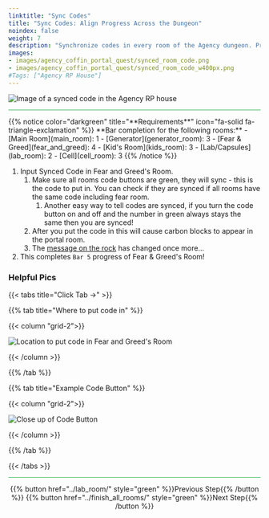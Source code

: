 ```yaml
---
linktitle: "Sync Codes"
title: "Sync Codes: Align Progress Across the Dungeon"
noindex: false
weight: 7
description: "Synchronize codes in every room of the Agency dungeon. Prepare to summon carbon blocks in the Portal Room."
images:
- images/agency_coffin_portal_quest/synced_room_code.png
- images/agency_coffin_portal_quest/synced_room_code_w400px.png
#Tags: ["Agency RP House"]
---
```


![Image of a synced code in the Agency RP house](/images/agency_coffin_portal_quest/synced_room_code_w400px.png)

<hr style="background-color: #28b44c" size=8>
{{% notice color="darkgreen" title="**Requirements**" icon="fa-solid fa-triangle-exclamation"  %}}
**Bar completion for the following rooms:**
- [Main Room](main_room): 1
- [Generator](generator_room): 3
- [Fear & Greed](fear_and_greed): 4
- [Kid's Room](kids_room): 3
- [Lab/Capsules](lab_room): 2
- [Cell](cell_room): 3
{{% /notice %}}

1. Input Synced Code in Fear and Greed's Room.
    1. Make sure all rooms code buttons are green, they will sync - this is the code to put in. You can check if they are synced if all rooms have the same code including fear room.
        1. Another easy way to tell codes are synced, if you turn the code button on and off and the number in green always stays the same then you are synced!
    1. After you put the code in this will cause carbon blocks to appear in the portal room.
    2. The [message on the rock](/casebook/notes/greed/#i-am-king) has changed once more...
1. This completes `Bar 5` progress of Fear & Greed's Room!

### Helpful Pics
{{< tabs title="Click Tab ->" >}}

{{% tab title="Where to put code in" %}}

{{< column "grid-2">}}

![Location to put code in Fear and Greed's Room](/images/agency_coffin_portal_quest/syned_step_place_to_input_code.png)

{{< /column >}}

{{% /tab %}}

{{% tab title="Example Code Button" %}}

{{< column "grid-2">}}

![Close up of Code Button](/images/agency_coffin_portal_quest/example_of_code_button_turned_on_green_small.png)

{{< /column >}}

{{% /tab %}}

{{< /tabs >}}

<hr style="background-color: #28b44c" size=8>

<div align="center">{{% button href="../lab_room/" style="green" %}}Previous Step{{% /button %}} {{% button href="../finish_all_rooms/" style="green" %}}Next Step{{% /button %}}</div>